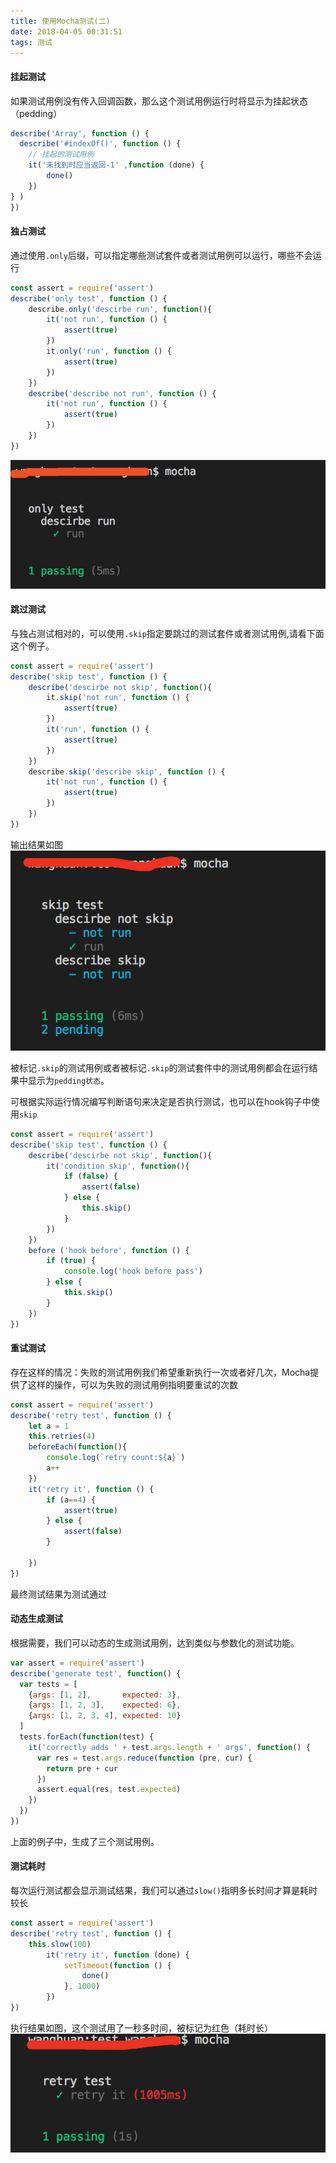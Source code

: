 ```yaml
---
title: 使用Mocha测试(二)
date: 2018-04-05 00:31:51
tags: 测试
---
```


#### 挂起测试

如果测试用例没有传入回调函数，那么这个测试用例运行时将显示为挂起状态（pedding）
```javascript
describe('Array', function () {
  describe('#indexOf()', function () {
    // 挂起的测试用例
    it('未找到时应当返回-1' ,function (done) {
        done()
    })
} )
})
```

#### 独占测试

通过使用`.only`后缀，可以指定哪些测试套件或者测试用例可以运行，哪些不会运行

```javascript
const assert = require('assert')
describe('only test', function () {
    describe.only('descirbe run', function(){
        it('not run', function () {
            assert(true)
        })
        it.only('run', function () {
            assert(true)
        })
    })
    describe('describe not run', function () {
        it('not run', function () {
            assert(true)
        })
    })
})
```
![](/images/test-4.jpg)

#### 跳过测试

与独占测试相对的，可以使用`.skip`指定要跳过的测试套件或者测试用例,请看下面这个例子。

```javascript
const assert = require('assert')
describe('skip test', function () {
    describe('descirbe not skip', function(){
        it.skip('not run', function () {
            assert(true)
        })
        it('run', function () {
            assert(true)
        })
    })
    describe.skip('describe skip', function () {
        it('not run', function () {
            assert(true)
        })
    })
})
```
输出结果如图
![](/images/test-5.png)

被标记`.skip`的测试用例或者被标记`.skip`的测试套件中的测试用例都会在运行结果中显示为`pedding状态`。

可根据实际运行情况编写判断语句来决定是否执行测试，也可以在hook钩子中使用`skip`
```javascript
const assert = require('assert')
describe('skip test', function () {
    describe('descirbe not skip', function(){
        it('condition skip', function(){
            if (false) {
                assert(false)
            } else {
                this.skip()
            }
        })
    })
    before ('hook before', function () {
        if (true) {
            console.log('hook before pass')
        } else {
            this.skip()
        }
    })
})
```

#### 重试测试

存在这样的情况：失败的测试用例我们希望重新执行一次或者好几次，Mocha提供了这样的操作，可以为失败的测试用例指明要重试的次数

```javascript
const assert = require('assert')
describe('retry test', function () {
    let a = 1
    this.retries(4)
    beforeEach(function(){
        console.log(`retry count:${a}`)
        a++
    })
    it('retry it', function () {
        if (a==4) {
            assert(true)
        } else {
            assert(false)
        }
        
    })
})
```
最终测试结果为测试通过

#### 动态生成测试

根据需要，我们可以动态的生成测试用例，达到类似与参数化的测试功能。
```javascript
var assert = require('assert')
describe('generate test', function() {
  var tests = [
    {args: [1, 2],       expected: 3},
    {args: [1, 2, 3],    expected: 6},
    {args: [1, 2, 3, 4], expected: 10}
  ]
  tests.forEach(function(test) {
    it('correctly adds ' + test.args.length + ' args', function() {
      var res = test.args.reduce(function (pre, cur) {
        return pre + cur
      })
      assert.equal(res, test.expected)
    })
  })
})
```
上面的例子中，生成了三个测试用例。

#### 测试耗时

每次运行测试都会显示测试结果，我们可以通过`slow()`指明多长时间才算是耗时较长

```javascript
const assert = require('assert')
describe('retry test', function () {
    this.slow(100)
        it('retry it', function (done) {
            setTimeout(function () {
                done()
            }, 1000)
        })
})
```
执行结果如图，这个测试用了一秒多时间，被标记为红色（耗时长）
![](/images/test-6.png)